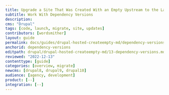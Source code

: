 ```yaml
---
title: Upgrade a Site That Was Created With an Empty Upstream to the Latest Version of Drupal
subtitle: Work With Dependency Versions
description: 
cms: "Drupal"
tags: [code, launch, migrate, site, updates]
contributors: [wordsmither]
layout: guide
permalink: docs/guides/drupal-hosted-createempty-md/dependency-versions
anchorid: dependency-versions
editpath: drupal/drupal-hosted-createempty-md/13-dependency-versions.md
reviewed: "2022-12-13"
contenttype: [guide]
categories: [overview, migrate]
newcms: [drupal8, drupal9, drupal10]
audience: [agency, development]
product: [--]
integration: [--]
---
```


<Partial file="composer-updating.md" />
